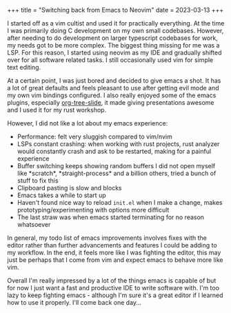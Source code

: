 +++
title = "Switching back from Emacs to Neovim"
date = 2023-03-13
+++

I started off as a vim cultist and used it for practically everything. At the
time I was primarily doing C development on my own small codebases. However,
after needing to do development on larger typescript codebases for work, my
needs got to be more complex. The biggest thing missing for me was a LSP. For
this reason, I started using neovim as my IDE and gradually shifted over for
all software related tasks. I still occasionally used vim for simple text
editing.

At a certain point, I was just bored and decided to give emacs a shot. It has
a lot of great defaults and feels pleasant to use after getting evil mode and
my own vim bindings configured. I also really enjoyed some of the emacs
plugins, especially [org-tree-slide](https://github.com/takaxp/org-tree-slide),
it made giving presentations awesome and I used it for my rust workshop.

However, I did not like a lot about my emacs experience:
- Performance: felt very sluggish compared to vim/nvim
- LSPs constant crashing: when working with rust projects, rust analyzer would constantly crash and ask to be restarted, making for a painful experience
- Buffer switching keeps showing random buffers I did not open myself like \*scratch\*, \*straight-process\* and a billion others, tried a bunch of stuff to fix this
- Clipboard pasting is slow and blocks
- Emacs takes a while to start up
- Haven't found nice way to reload `init.el` when I make a change, makes prototyping/experimenting with options more difficult
- The last straw was when emacs started terminating for no reason whatsoever

In general, my todo list of emacs improvements involves fixes with the editor
rather than further advancements and features I could be adding to my workflow.
In the end, it feels more like I was fighting the editor, this may just be
perhaps that I come from vim and expect emacs to behave more like vim.

Overall I'm really impressed by a lot of the things emacs is capable of but for
now I just want a fast and productive IDE to write software with. I'm too lazy
to keep fighting emacs - although I'm sure it's a great editor if I learned how
to use it properly. I'll come back one day...
